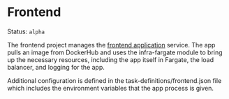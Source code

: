 # Frontend

Status: `alpha`

The frontend project manages the [frontend application][] service.
The app pulls an image from DockerHub and uses the infra-fargate module
to bring up the necessary resources, including the app itself in Fargate,
the load balancer, and logging for the app.

Additional configuration is defined in the task-definitions/frontend.json file
which includes the environment variables that the app process is given.

[frontend application]: http://github.com/alphagov/frontend
